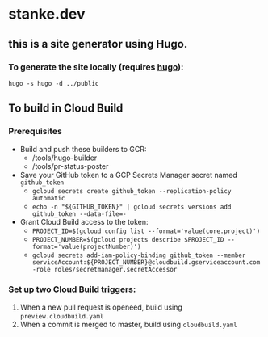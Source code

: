 # stanke.dev

## this is a site generator using Hugo. 

### To generate the site locally (requires [hugo](gohugo.io)):
```
hugo -s hugo -d ../public
```
## To build in Cloud Build
### Prerequisites
* Build and push these builders to GCR:
  * /tools/hugo-builder
  * /tools/pr-status-poster
* Save your GitHub token to a GCP Secrets Manager secret named `github_token`
  * `gcloud secrets create github_token --replication-policy automatic` 
  * `echo -n "${GITHUB_TOKEN}" | gcloud secrets versions add github_token --data-file=-`
* Grant Cloud Build access to the token:
  * `PROJECT_ID=$(gcloud config list --format='value(core.project)')`
  * `PROJECT_NUMBER=$(gcloud projects describe $PROJECT_ID --format='value(projectNumber)')`
  * `gcloud secrets add-iam-policy-binding github_token --member serviceAccount:${PROJECT_NUMBER}@cloudbuild.gserviceaccount.com -role roles/secretmanager.secretAccessor`

### Set up two Cloud Build triggers:
1. When a new pull request is openeed, build using `preview.cloudbuild.yaml`
2. When a commit is merged to master, build using `cloudbuild.yaml`